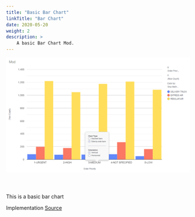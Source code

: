```yaml
---
title: "Basic Bar Chart"
linkTitle: "Bar Chart"
date: 2020-05-20
weight: 2
description: > 
    A basic Bar Chart Mod.
---
```


<img src="step5-1.PNG" style="margin-bottom: 40px">

This is a basic bar chart

Implementation [Source](https://github.com/TIBCOSoftware/spotfire-mods/)



